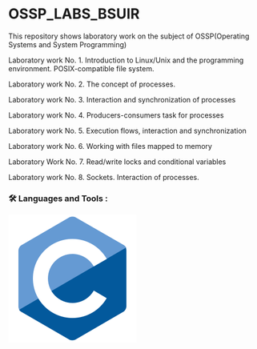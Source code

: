 # OSSP_LABS_BSUIR
This repository shows laboratory work on the subject of OSSP(Operating Systems and System Programming)

Laboratory work No. 1. Introduction to Linux/Unix and the programming environment.
POSIX-compatible file system.

Laboratory work No. 2. The concept of processes.

Laboratory work No. 3. Interaction and synchronization of processes

Laboratory work No. 4. Producers-consumers task for processes

Laboratory work No. 5. Execution flows, interaction and synchronization

Laboratory work No. 6. Working with files mapped to memory

Laboratory Work No. 7. Read/write locks and conditional variables

Laboratory work No. 8. Sockets. Interaction of processes.
### :hammer_and_wrench: Languages and Tools :
<div>
<img src="https://raw.githubusercontent.com/devicons/devicon/1119b9f84c0290e0f0b38982099a2bd027a48bf1/icons/c/c-original.svg">
</div>
